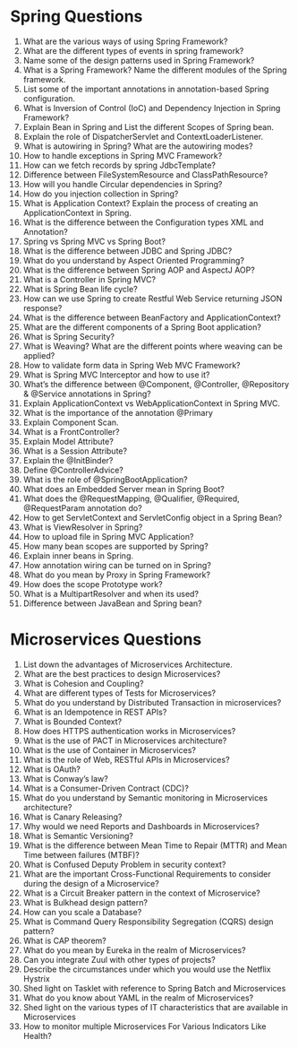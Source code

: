 # Spring Questions

1. What are the various ways of using Spring Framework?
1. What are the different types of events in spring framework?
1. Name some of the design patterns used in Spring Framework?
1. What is a Spring Framework? Name the different modules of the Spring framework.
1. List some of the important annotations in annotation-based Spring configuration.  
1. What is Inversion of Control (IoC) and Dependency Injection in Spring Framework?
1. Explain Bean in Spring and List the different Scopes of Spring bean.
1. Explain the role of DispatcherServlet and ContextLoaderListener.
1. What is autowiring in Spring? What are the autowiring modes?
1. How to handle exceptions in Spring MVC Framework?
1. How can we fetch records by spring JdbcTemplate?  
1. Difference between FileSystemResource and ClassPathResource?
1. How will you handle Circular dependencies in Spring?
1. How do you injection collection in Spring?
1. What is Application Context? Explain the process of creating an ApplicationContext in Spring.
1. What is the difference between the Configuration types XML and Annotation?
1. Spring vs Spring MVC vs Spring Boot?
1. What is the difference between JDBC and Spring JDBC?
1. What do you understand by Aspect Oriented Programming?
1. What is the difference between Spring AOP and AspectJ AOP?
1. What is a Controller in Spring MVC?
1. What is Spring Bean life cycle?
1. How can we use Spring to create Restful Web Service returning JSON response?
1. What is the difference between BeanFactory and ApplicationContext?
1. What are the different components of a Spring Boot application?
1. What is Spring Security?
1. What is Weaving? What are the different points where weaving can be applied?
1. How to validate form data in Spring Web MVC Framework?
1. What is Spring MVC Interceptor and how to use it?
1. What’s the difference between @Component, @Controller, @Repository & @Service annotations in Spring?
1. Explain ApplicationContext vs WebApplicationContext in Spring MVC.
1. What is the importance of the annotation @Primary
1. Explain Component Scan.
1. What is a FrontController?
1. Explain Model Attribute?
1. What is a Session Attribute?
1. Explain the @InitBinder?
1. Define @ControllerAdvice?
1. What is the role of @SpringBootApplication?
1. What does an Embedded Server mean in Spring Boot?
1. What does the @RequestMapping, @Qualifier, @Required, @RequestParam annotation do?
1. How to get ServletContext and ServletConfig object in a Spring Bean?
1. What is ViewResolver in Spring?
1. How to upload file in Spring MVC Application?
1. How many bean scopes are supported by Spring?
1. Explain inner beans in Spring.
1. How annotation wiring can be turned on in Spring?
1. What do you mean by Proxy in Spring Framework?
1. How does the scope Prototype work?
1. What is a MultipartResolver and when its used?
1. Difference between JavaBean and Spring bean?


# Microservices Questions

1. List down the advantages of Microservices Architecture. 
1. What are the best practices to design Microservices? 
1. What is Cohesion and Coupling?  
1. What are different types of Tests for Microservices?
1. What do you understand by Distributed Transaction in microservices?
1. What is an Idempotence in REST APIs? 
1. What is Bounded Context? 
1. How does HTTPS authentication works in Microservices? 
1. What is the use of PACT in Microservices architecture?
1. What is the use of Container in Microservices? 
1. What is the role of Web, RESTful APIs in Microservices? 
1. What is OAuth?
1. What is Conway’s law?
1. What is a Consumer-Driven Contract (CDC)?
1. What do you understand by Semantic monitoring in Microservices architecture? 
1. What is Canary Releasing? 
1. Why would we need Reports and Dashboards in Microservices? 
1. What is Semantic Versioning? 
1. What is the difference between Mean Time to Repair (MTTR) and Mean Time between failures (MTBF)? 
1. What is Confused Deputy Problem in security context?
1. What are the important Cross-Functional Requirements to consider during the design of a Microservice?
1. What is a Circuit Breaker pattern in the context of Microservice?
1. What is Bulkhead design pattern?
1. How can you scale a Database?
1. What is Command Query Responsibility Segregation (CQRS) design pattern?
1. What is CAP theorem?
1. What do you mean by Eureka in the realm of Microservices?
1. Can you integrate Zuul with other types of projects?
1. Describe the circumstances under which you would use the Netflix Hystrix
1. Shed light on Tasklet with reference to Spring Batch and Microservices  
1. What do you know about YAML in the realm of Microservices?
1. Shed light on the various types of IT characteristics that are available in Microservices
1. How to monitor multiple Microservices For Various Indicators Like Health?
